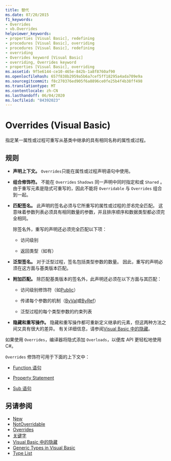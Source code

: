 ```yaml
---
title: 替代
ms.date: 07/20/2015
f1_keywords:
- Overrides
- vb.Overrides
helpviewer_keywords:
- properties [Visual Basic], redefining
- procedures [Visual Basic], overriding
- procedures [Visual Basic], redefining
- overriding
- Overrides keyword [Visual Basic]
- overriding, Overrides keyword
- properties [Visual Basic], overriding
ms.assetid: 9f5e6144-ce10-465e-842b-1a8f8760af90
ms.openlocfilehash: 657f838b2959a5b6a7cef5ff18295a4ada709e9a
ms.sourcegitcommit: f8c270376ed905f6a8896ce0fe25b4f4b38ff498
ms.translationtype: MT
ms.contentlocale: zh-CN
ms.lasthandoff: 06/04/2020
ms.locfileid: "84392023"
---
```

# <a name="overrides-visual-basic"></a>Overrides (Visual Basic)

指定某一属性或过程可重写从基类中继承的具有相同名称的属性或过程。

## <a name="rules"></a>规则

- **声明上下文。** `Overrides`只能在属性或过程声明语句中使用。

- **组合修饰符。** 不能在 `Overrides` `Shadows` 同一声明中同时指定和或 `Shared` 。 由于重写元素是隐式可重写的，因此不能将 `Overridable` 与 `Overrides` 组合到一起。

- **匹配签名。** 此声明的签名必须与它所重写的属性或过程的*签名*完全匹配。 这意味着参数列表必须具有相同数量的参数，并且排序顺序和数据类型都必须完全相同。

  除签名外，重写的声明还必须完全匹配以下项：

  - 访问级别

  - 返回类型（如有）

- **泛型签名。** 对于泛型过程，签名包括类型参数的数量。 因此，重写的声明必须在这方面与基类版本匹配。

- **附加匹配。** 除匹配基类版本的签名外，此声明还必须在以下方面与其匹配：

  - 访问级别修饰符（如[Public](public.md)）

  - 传递每个参数的机制（[ByVal](byval.md)或[ByRef](byref.md)）

  - 泛型过程的每个类型参数的约束列表

- **隐藏和重写操作。** 隐藏和重写操作都可重新定义继承的元素，但这两种方法之间又具有很大的差异。 有关详细信息，请参阅[Visual Basic 中的隐藏](../../programming-guide/language-features/declared-elements/shadowing.md)。

如果使用 `Overrides`，编译器将隐式添加 `Overloads`，以便库 API 更轻松地使用 C#。

`Overrides` 修饰符可用于下面的上下文中：

- [Function 语句](../statements/function-statement.md)

- [Property Statement](../statements/property-statement.md)

- [Sub 语句](../statements/sub-statement.md)

## <a name="see-also"></a>另请参阅

- [New](mustoverride.md)
- [NotOverridable](notoverridable.md)
- [Overrides](overridable.md)
- [关键字](../keywords/index.md)
- [Visual Basic 中的隐藏](../../programming-guide/language-features/declared-elements/shadowing.md)
- [Generic Types in Visual Basic](../../programming-guide/language-features/data-types/generic-types.md)
- [Type List](../statements/type-list.md)
